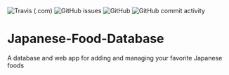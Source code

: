 ![Travis (.com)](https://img.shields.io/travis/com/andrewguest/Japanese-Food-Database?style=for-the-badge) ![GitHub issues](https://img.shields.io/github/issues-raw/andrewguest/Japanese-Food-Database?style=for-the-badge) ![GitHub](https://img.shields.io/github/license/andrewguest/Japanese-Food-Database?style=for-the-badge) ![GitHub commit activity](https://img.shields.io/github/commit-activity/m/andrewguest/Japanese-Food-Database?style=for-the-badge)

# Japanese-Food-Database
A database and web app for adding and managing your favorite Japanese foods
